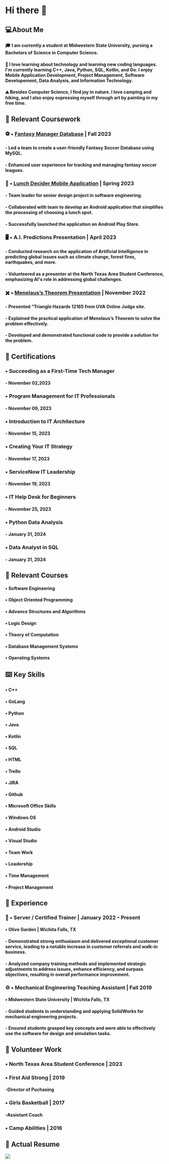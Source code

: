 # Hi there 👋

## :computer:About Me

#### :mortar_board: I am currently a student at Midwestern State University, pursing a Bachelors of Science in Computer Science. 
#### :floppy_disk: I love learning about technology and learning new coding languages. I'm currently learning C++, Java, Python, SQL, Kotlin, and Go. I enjoy Mobile Application Development, Project Management, Software Developement, Data Analysis, and Information Technology.
#### :mountain: Besides Computer Science, I find joy in nature. I love camping and hiking, and I also enjoy expressing myself through art by painting in my free time.

## :closed_book: Relevant Coursework
### 	:soccer: • [Fantasy Manager Database](https://github.com/ACHarrison32/Fantasy_Soccer_Database/blob/main/README.md) | Fall 2023
#### -	Led a team to create a user-friendly Fantasy Soccer Database using MySQL.
#### -	Enhanced user experience for tracking and managing fantasy soccer leagues.
### :sandwich: • [Lunch Decider Mobile Application](https://github.com/ACHarrison32/Software-Engineering---Lunch-Decider-App/blob/main/README.md) | Spring 2023
#### -	Team leader for senior design project in software engineering.
#### -	Collaborated with team to develop an Android application that simplifies the processing of choosing a lunch spot.
#### -	Successfully launched the application on Android Play Store.
### 	:desktop_computer: • A.I. Predictions Presentation | April 2023
#### -	Conducted research on the application of Artificial Intelligence in predicting global issues such as climate change, forest fires, earthquakes, and more.
#### -	Volunteered as a presenter at the North Texas Area Student Conference, emphasizing AI's role in addressing global challenges.
### :heavy_multiplication_x: • [Menelaus’s Theorem Presentation](https://github.com/ACHarrison32/4883-PT-Harrison/blob/main/Assignments/Presentation/README.md) | November 2022
#### - Presented “Triangle Hazards 12165 from UVA Online Judge site.
#### - Explained the practical application of Menelaus’s Theorem to solve the problem effectively.
#### - Developed and demonstrated functional code to provide a solution for the problem. 

## :page_with_curl: Certifications
### •	Succeeding as a First-Time Tech Manager
#### -	November 02,2023
### •	Program Management for IT Professionals
#### -	November 09, 2023
### •	Introduction to IT Architecture
#### -	November 15, 2023
### •	Creating Your IT Strategy
#### -	November 17, 2023
### •	ServiceNow IT Leadership
#### -	November 19, 2023
### •	IT Help Desk for Beginners
#### -	November 25, 2023
### •	Python Data Analysis
#### -	January 31, 2024
### •	Data Analyst in SQL 
#### -	January 31, 2024

## :notebook: Relevant Courses
#### • Software Engineering
#### • Object Oriented Programming
#### • Advance Structures and Algorithms
#### • Logic Design
#### • Theory of Computation
#### • Database Management Systems
#### • Operating Systems

## 	:keyboard: Key Skills 
#### •	C++
#### •	GoLang
#### •	Python
#### •	Java
#### •	Kotlin
#### •	SQL
#### •	HTML
#### •	Trello
#### •	JIRA
#### •	Github
#### •	Microsoft Office Skills
#### •	Windows OS
#### •	Android Studio
#### •	Visual Studio
#### •	Team Work
#### •	Leadership
#### •	Time Management
#### •	Project Management 

## :office: Experience
### 	:fork_and_knife: • Server / Certified Trainer | January 2022 – Present
#### • Olive Garden | Wichita Falls, TX
#### -	Demonstrated strong enthusiasm and delivered exceptional customer service, leading to a notable increase in customer referrals and walk-in business. 
#### -	Analyzed company training methods and implemented strategic adjustments to address issues, enhance efficiency, and surpass objectives, resulting in overall performance improvement.
### :gear: • Mechanical Engineering Teaching Assistant | Fall 2019
#### •	Midwestern State University | Wichita Falls, TX
#### -	Guided students in understanding and applying SolidWorks for mechanical engineering projects. 
#### -	Ensured students grasped key concepts and were able to effectively use the software for design and simulation tasks.


## :toolbox: Volunteer Work 
### • North Texas Area Student Conference | 2023
### • First Aid Strong | 2019
####     -Director of Puchasing
### • Girls Basketball | 2017
####     -Assistant Coach
### • Camp Abilities | 2016

## :page_facing_up: Actual Resume
<img src ="https://github.com/ACHarrison32/ACHarrison32/blob/main/ACHResume2024.PNG" >
